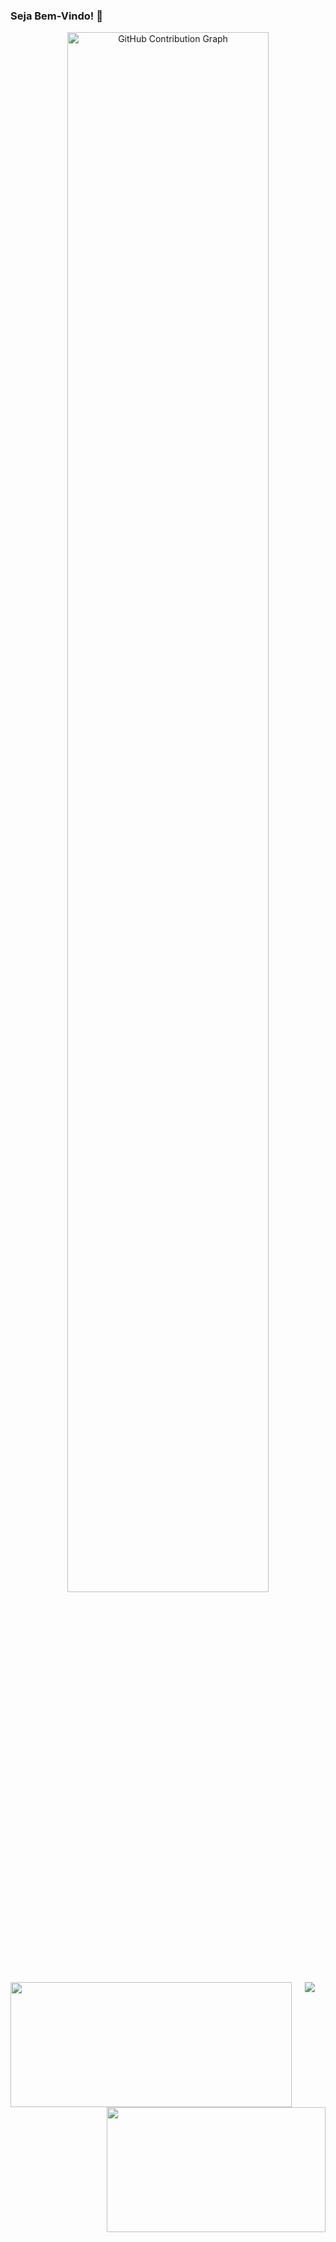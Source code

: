 ### Seja Bem-Vindo! 👋
<div align="center">
  <div align="center">
    <img width="80%" alt="GitHub Contribution Graph" src="https://activity-graph.herokuapp.com/graph?username=juniorsmartins&theme=dracula&bg_color=282a36&hide_border=true"/>
  </div>  

  <div>
    <img align="left" width="450px" height="200px" src="https://github-readme-stats.vercel.app/api?username=juniorsmartins&show_icons=true&theme=dracula&include_all_commits=true&count_private=true"/>
    <img align="right" width="350px" height="200px" src="https://github-readme-stats.vercel.app/api/top-langs/?username=juniorsmartins&layout=compact&langs_count=7&theme=dracula"/>
  </div>

  <div align="center"> 
    <a href="https://www.linkedin.com/in/juniorsmartins/" target="_blank"><img src="https://img.shields.io/badge/-LinkedIn-%230077B5?style=for-the-badge&logo=linkedin&logoColor=white" target="_blank"></a> 
  </div>
</div>
